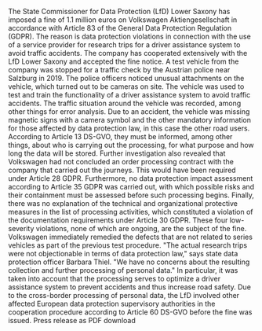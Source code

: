The State Commissioner for Data Protection (LfD) Lower Saxony has imposed a fine of 1.1 million euros on Volkswagen Aktiengesellschaft in accordance with Article 83 of the General Data Protection Regulation (GDPR). The reason is data protection violations in connection with the use of a service provider for research trips for a driver assistance system to avoid traffic accidents. The company has cooperated extensively with the LfD Lower Saxony and accepted the fine notice.
A test vehicle from the company was stopped for a traffic check by the Austrian police near Salzburg in 2019. The police officers noticed unusual attachments on the vehicle, which turned out to be cameras on site. The vehicle was used to test and train the functionality of a driver assistance system to avoid traffic accidents. The traffic situation around the vehicle was recorded, among other things for error analysis.
Due to an accident, the vehicle was missing magnetic signs with a camera symbol and the other mandatory information for those affected by data protection law, in this case the other road users. According to Article 13 DS-GVO, they must be informed, among other things, about who is carrying out the processing, for what purpose and how long the data will be stored. Further investigation also revealed that Volkswagen had not concluded an order processing contract with the company that carried out the journeys. This would have been required under Article 28 GDPR. Furthermore, no data protection impact assessment according to Article 35 GDPR was carried out, with which possible risks and their containment must be assessed before such processing begins. Finally, there was no explanation of the technical and organizational protective measures in the list of processing activities, which constituted a violation of the documentation requirements under Article 30 GDPR.
These four low-severity violations, none of which are ongoing, are the subject of the fine. Volkswagen immediately remedied the defects that are not related to series vehicles as part of the previous test procedure.
"The actual research trips were not objectionable in terms of data protection law," says state data protection officer Barbara Thiel. "We have no concerns about the resulting collection and further processing of personal data." In particular, it was taken into account that the processing serves to optimize a driver assistance system to prevent accidents and thus increase road safety.
Due to the cross-border processing of personal data, the LfD involved other affected European data protection supervisory authorities in the cooperation procedure according to Article 60 DS-GVO before the fine was issued.
Press release as PDF download

